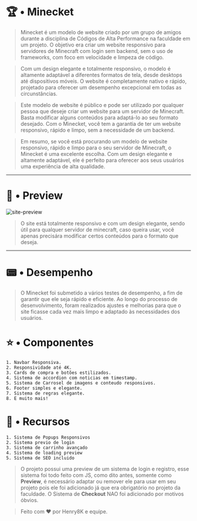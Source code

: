 # 🏆 • Minecket

> Minecket é um modelo de website criado por um grupo de amigos durante a disciplina de Códigos de Alta Performance na faculdade em um projeto. O objetivo era criar um website responsivo para servidores de Minecraft com login sem backend, sem o uso de frameworks, com foco em velocidade e limpeza de código.

> Com um design elegante e totalmente responsivo, o modelo é altamente adaptável a diferentes formatos de tela, desde desktops até dispositivos móveis. O website é completamente nativo e rápido, projetado para oferecer um desempenho excepcional em todas as circunstâncias.

> Este modelo de website é público e pode ser utilizado por qualquer pessoa que deseje criar um website para um servidor de Minecraft. Basta modificar alguns conteúdos para adaptá-lo ao seu formato desejado. Com o Minecket, você tem a garantia de ter um website responsivo, rápido e limpo, sem a necessidade de um backend.

> Em resumo, se você está procurando um modelo de website responsivo, rápido e limpo para o seu servidor de Minecraft, o Minecket é uma excelente escolha. Com um design elegante e altamente adaptável, ele é perfeito para oferecer aos seus usuários uma experiência de alta qualidade.

---

# 📜 • Preview

![site-preview](https://user-images.githubusercontent.com/119537238/230700034-a2a6b979-f07a-4396-b7a2-6a7ef54a3faa.PNG)

> O site está totalmente responsivo e com um design elegante, sendo útil para qualquer servidor de minecraft, caso queira usar, você apenas precisára modificar certos conteúdos para o formato que deseja.

---

# 📟 • Desempenho

> O Minecket foi submetido a vários testes de desempenho, a fim de garantir que ele seja rápido e eficiente. Ao longo do processo de desenvolvimento, foram realizados ajustes e melhorias para que o site ficasse cada vez mais limpo e adaptado às necessidades dos usuários.

# ⭐ • Componentes

```
1. Navbar Responsiva.
2. Responsividade até 4K.
3. Cards de compra e botões estilizados.
4. Sistema de accordion com noticias em timestamp.
5. Sistema de Carrosel de imagens e conteudo responsivos.
6. Footer simples e elegante.
7. Sistema de regras elegante.
8. E muito mais!
```

# 🔔 • Recursos

```
1. Sistema de Popups Responsivos
2. Sistema previo de login
3. Sistema de carrinho avançado
4. Sistema de loading preview
5. Sistema de SEO incluido
```

> O projeto possui uma preview de um sistema de login e registro, esse sistema foi todo feito com JS, como dito antes, somente como <b>Preview</b>, é necessário adaptar ou remover ele para usar em seu projeto pois ele foi adicionado já que era obrigatório no projeto da faculdade. O Sistema de <b>Checkout</b> NAO foi adicionado por motivos óbvios.

> Feito com ♥️ por Henry8K e equipe.
